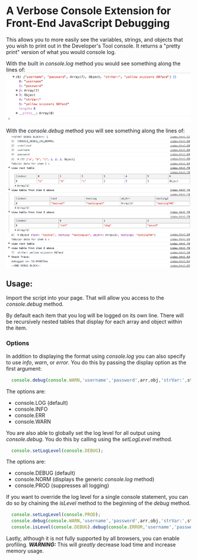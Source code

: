 # A Verbose Console Extension for Front-End JavaScript Debugging

This allows you to more easily see the variables, strings, and objects that you wish to print out in the Developer's Tool console.
It returns a "pretty print" version of what you would console log.

With the built in _console.log_ method you would see something along the lines of:
![Console Log](console-log.png)

With the _console.debug_ method you will see something along the lines of:
![Console Log](console-debug.png)

## Usage:
Import the script into your page.
That will allow you access to the _console.debug_ method.

By default each item that you log will be logged on its own line.
There will be recursively nested tables that display for each array and object within the item.

### Options
In addition to displaying the format using _console.log_ you can also specify to use _info_, _warn_, or _error_.
You do this by passing the display option as the first argument:
```javascript
  console.debug(console.WARN,'username','password',arr,obj,'strVar:',strVar);
```
The options are:
* console.LOG (default)
* console.INFO
* console.ERR
* console.WARN

You are also able to globally set the log level for all output using _console.debug_.
You do this by calling using the _setLogLevel_ method.
```javascript
  console.setLogLevel(console.DEBUG);
```
The options are:
* console.DEBUG (default)
* console.NORM (displays the generic _console.log_ method)
* console.PROD (suppresses all logging)

If you want to override the log level for a single console statement, you can do so by chaining the _isLevel_ method to the beginning of the _debug_ method.
```javascript
  console.setLogLevel(console.PROD);
  console.debug(console.WARN,'username','password',arr,obj,'strVar:',strVar); //will not display due to logLevel being set to "PROD" above
  console.isLevel(console.DEBUG).debug(console.ERROR,'username','password',arr,obj,'strVar:',strVar); //will display using "pretty print" style
```

Lastly, although it is not fully supported by all browsers, you can enable profiling.
_**WARNING:**_ This will _greatly_ decrease load time and increase memory usage.
